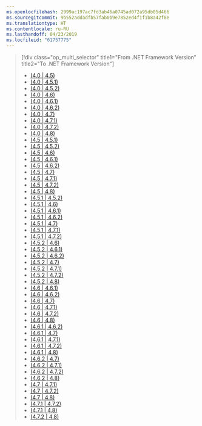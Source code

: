 ```yaml
---
ms.openlocfilehash: 2999ac197ac7fd3ab46a0745ad072a95db05d466
ms.sourcegitcommit: 9b552addadfb57fab0b9e7852ed4f1f1b8a42f8e
ms.translationtype: HT
ms.contentlocale: ru-RU
ms.lasthandoff: 04/23/2019
ms.locfileid: "61757775"
---
```

> [!div class="op_multi_selector" title1="From .NET Framework Version" title2="To .NET Framework Version"]
> - [(4.0 | 4.5)](~/docs/framework/migration-guide/retargeting/4.0-4.5.md)
> - [(4.0 | 4.5.1)](~/docs/framework/migration-guide/retargeting/4.0-4.5.1.md)
> - [(4.0 | 4.5.2)](~/docs/framework/migration-guide/retargeting/4.0-4.5.2.md)
> - [(4.0 | 4.6)](~/docs/framework/migration-guide/retargeting/4.0-4.6.md)
> - [(4.0 | 4.6.1)](~/docs/framework/migration-guide/retargeting/4.0-4.6.1.md)
> - [(4.0 | 4.6.2)](~/docs/framework/migration-guide/retargeting/4.0-4.6.2.md)
> - [(4.0 | 4.7)](~/docs/framework/migration-guide/retargeting/4.0-4.7.md)
> - [(4.0 | 4.7.1)](~/docs/framework/migration-guide/retargeting/4.0-4.7.1.md)
> - [(4.0 | 4.7.2)](~/docs/framework/migration-guide/retargeting/4.0-4.7.2.md)
> - [(4.0 | 4.8)](~/docs/framework/migration-guide/retargeting/4.0-4.8.md)
> - [(4.5 | 4.5.1)](~/docs/framework/migration-guide/retargeting/4.5-4.5.1.md)
> - [(4.5 | 4.5.2)](~/docs/framework/migration-guide/retargeting/4.5-4.5.2.md)
> - [(4.5 | 4.6)](~/docs/framework/migration-guide/retargeting/4.5-4.6.md)
> - [(4.5 | 4.6.1)](~/docs/framework/migration-guide/retargeting/4.5-4.6.1.md)
> - [(4.5 | 4.6.2)](~/docs/framework/migration-guide/retargeting/4.5-4.6.2.md)
> - [(4.5 | 4.7)](~/docs/framework/migration-guide/retargeting/4.5-4.7.md)
> - [(4.5 | 4.7.1)](~/docs/framework/migration-guide/retargeting/4.5-4.7.1.md)
> - [(4.5 | 4.7.2)](~/docs/framework/migration-guide/retargeting/4.5-4.7.2.md)
> - [(4.5 | 4.8)](~/docs/framework/migration-guide/retargeting/4.5-4.8.md)
> - [(4.5.1 | 4.5.2)](~/docs/framework/migration-guide/retargeting/4.5.1-4.5.2.md)
> - [(4.5.1 | 4.6)](~/docs/framework/migration-guide/retargeting/4.5.1-4.6.md)
> - [(4.5.1 | 4.6.1)](~/docs/framework/migration-guide/retargeting/4.5.1-4.6.1.md)
> - [(4.5.1 | 4.6.2)](~/docs/framework/migration-guide/retargeting/4.5.1-4.6.2.md)
> - [(4.5.1 | 4.7)](~/docs/framework/migration-guide/retargeting/4.5.1-4.7.md)
> - [(4.5.1 | 4.7.1)](~/docs/framework/migration-guide/retargeting/4.5.1-4.7.1.md)
> - [(4.5.1 | 4.7.2)](~/docs/framework/migration-guide/retargeting/4.5.1-4.7.2.md)
> - [(4.5.2 | 4.6)](~/docs/framework/migration-guide/retargeting/4.5.2-4.6.md)
> - [(4.5.2 | 4.6.1)](~/docs/framework/migration-guide/retargeting/4.5.2-4.6.1.md)
> - [(4.5.2 | 4.6.2)](~/docs/framework/migration-guide/retargeting/4.5.2-4.6.2.md)
> - [(4.5.2 | 4.7)](~/docs/framework/migration-guide/retargeting/4.5.2-4.7.md)
> - [(4.5.2 | 4.7.1)](~/docs/framework/migration-guide/retargeting/4.5.2-4.7.1.md)
> - [(4.5.2 | 4.7.2)](~/docs/framework/migration-guide/retargeting/4.5.2-4.7.2.md)
> - [(4.5.2 | 4.8)](~/docs/framework/migration-guide/retargeting/4.5.2-4.8.md)
> - [(4.6 | 4.6.1)](~/docs/framework/migration-guide/retargeting/4.6-4.6.1.md)
> - [(4.6 | 4.6.2)](~/docs/framework/migration-guide/retargeting/4.6-4.6.2.md)
> - [(4.6 | 4.7)](~/docs/framework/migration-guide/retargeting/4.6-4.7.md)
> - [(4.6 | 4.7.1)](~/docs/framework/migration-guide/retargeting/4.6-4.7.1.md)
> - [(4.6 | 4.7.2)](~/docs/framework/migration-guide/retargeting/4.6-4.7.2.md)
> - [(4.6 | 4.8)](~/docs/framework/migration-guide/retargeting/4.6-4.8.md)
> - [(4.6.1 | 4.6.2)](~/docs/framework/migration-guide/retargeting/4.6.1-4.6.2.md)
> - [(4.6.1 | 4.7)](~/docs/framework/migration-guide/retargeting/4.6.1-4.7.md)
> - [(4.6.1 | 4.7.1)](~/docs/framework/migration-guide/retargeting/4.6.1-4.7.1.md)
> - [(4.6.1 | 4.7.2)](~/docs/framework/migration-guide/retargeting/4.6.1-4.7.2.md)
> - [(4.6.1 | 4.8)](~/docs/framework/migration-guide/retargeting/4.6.1-4.8.md)
> - [(4.6.2 | 4.7)](~/docs/framework/migration-guide/retargeting/4.6.2-4.7.md)
> - [(4.6.2 | 4.7.1)](~/docs/framework/migration-guide/retargeting/4.6.2-4.7.1.md)
> - [(4.6.2 | 4.7.2)](~/docs/framework/migration-guide/retargeting/4.6.2-4.7.2.md)
> - [(4.6.2 | 4.8)](~/docs/framework/migration-guide/retargeting/4.6.2-4.8.md)
> - [(4.7 | 4.7.1)](~/docs/framework/migration-guide/retargeting/4.7-4.7.1.md)
> - [(4.7 | 4.7.2)](~/docs/framework/migration-guide/retargeting/4.7-4.7.2.md)
> - [(4.7 | 4.8)](~/docs/framework/migration-guide/retargeting/4.7-4.8.md)
> - [(4.7.1 | 4.7.2)](~/docs/framework/migration-guide/retargeting/4.7.1-4.7.2.md)
> - [(4.7.1 | 4.8)](~/docs/framework/migration-guide/retargeting/4.7.1-4.8.md)
> - [(4.7.2 | 4.8)](~/docs/framework/migration-guide/retargeting/4.7.2-4.8.md)
